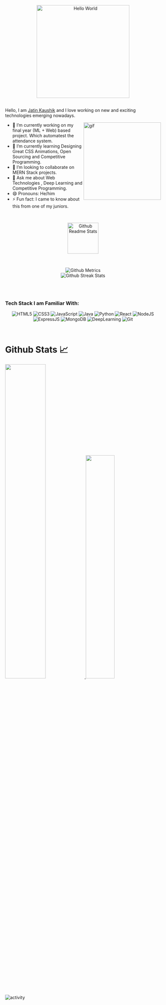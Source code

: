 <div align="center">
<img height="300px" src="https://media1.tenor.com/images/711682362f0a68479c58e0b3430c63f7/tenor.gif?itemid=7520523" alt="Hello World">
 
</div>

<br>

Hello, I am [Jatin Kaushik](https://www.linkedin.com/in/jatin-kaushik-15b5b3175/) and I love working on new and exciting technologies emerging nowadays. 



 <img align="right" width="250px" src="https://media1.tenor.com/images/08fca81ad422d0b98dd04e5d79f0abc9/tenor.gif?itemid=21481919" alt="gif">

- 🔭 I’m currently working on my final year (ML + Web) based project. Which automatest the attendance system.
- 🌱 I’m currently learning Designing Great CSS Animations, Open Sourcing and Competitive Programming.
- 👯 I’m looking to collaborate on MERN Stack projects.
- 💬 Ask me about Web Technologies , Deep Learning and Competitive Programming.
- 😄 Pronouns: He/him
- ⚡ Fun fact: I came to know about this from one of my juniors.

<br>

<p align="center">
 <img width="100px" src="https://res.cloudinary.com/anuraghazra/image/upload/v1594908242/logo_ccswme.svg" align="center" alt="Github Readme Stats" />
</p>
<!-- <p align="center"> <img src="https://komarev.com/ghpvc/?username=kaushikjatin" alt="kaushikjatin"/> </p>  -->



<br>
<p align="center">
  
<img src="https://metrics.lecoq.io/kaushikjatin" alt="Github Metrics">
  
  <br>
  
<img src="https://github-readme-streak-stats.herokuapp.com/?user=kaushikjatin" alt="Github Streak Stats">
  
</p>

<br><br>
### Tech Stack I am Familiar With:

<p align="center">
<img alt="HTML5" src="https://img.shields.io/badge/html5%20-%23E34F26.svg?&style=for-the-badge&logo=html5&logoColor=white"/>
<img alt="CSS3" src="https://img.shields.io/badge/css3%20-%231572B6.svg?&style=for-the-badge&logo=css3&logoColor=white"/>
<img alt="JavaScript" src="https://img.shields.io/badge/javascript%20-%23323330.svg?&style=for-the-badge&logo=javascript&logoColor=%23F7DF1E"/>
<img alt="Java" src ="https://img.shields.io/badge/java%20-%23E34F26.svg?&style=for-the-badge&logo=java&logoColor=white"/>
<img alt="Python" src="https://img.shields.io/badge/python%20-%2314354C.svg?&style=for-the-badge&logo=python&logoColor=white"/>
<img alt="React" src="https://img.shields.io/badge/react%20-%2320232a.svg?&style=for-the-badge&logo=react&logoColor=%2361DAFB"/>
<img alt="NodeJS" src="https://img.shields.io/badge/node.js%20-%2343853D.svg?&style=for-the-badge&logo=node.js&logoColor=white"/>
 <img alt="ExpressJS" src="https://img.shields.io/badge/express%20-%23323330.svg?&style=for-the-badge&logo=express&logoColor=%23F7DF1E"/>
<img alt="MongoDB" src ="https://img.shields.io/badge/MongoDB-%234ea94b.svg?&style=for-the-badge&logo=mongodb&logoColor=white"/>
<img alt='DeepLearning' src="https://img.shields.io/badge/deeplearning%20-%23E34F26.svg?&style=for-the-badge&logo=git&logoColor=white">
<img alt="Git" src="https://img.shields.io/badge/git%20-%23E34F26.svg?&style=for-the-badge&logo=git&logoColor=white"/>
<br/>
</p>

<br>

# Github Stats 📈

<a href="https://github.com/kaushikjatin">
    <img src="https://github-readme-stats.vercel.app/api?username=kaushikjatin&count_private=true&show_icons=true&hide_border=true"
                    width="51%" />
</a>
<a href="https://github.com/kaushikjatin?tab=repositories">
  <img src="https://github-readme-stats.vercel.app/api/top-langs/?username=kaushikjatin&layout=compact&langs_count=10&hide_border=true"
                    width="43%" />
</a>

<br><br>
![activity](https://activity-graph.herokuapp.com/graph?username=kaushikjatin&show_icons=true&count_private=true&area=true&hide_border=true)
